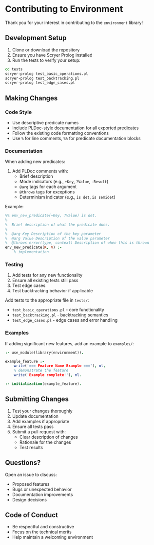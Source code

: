 # Contributing to Environment

Thank you for your interest in contributing to the `environment` library!

## Development Setup

1. Clone or download the repository
2. Ensure you have Scryer Prolog installed
3. Run the tests to verify your setup:

```bash
cd tests
scryer-prolog test_basic_operations.pl
scryer-prolog test_backtracking.pl
scryer-prolog test_edge_cases.pl
```

## Making Changes

### Code Style

- Use descriptive predicate names
- Include PLDoc-style documentation for all exported predicates
- Follow the existing code formatting conventions
- Use `%` for line comments, `%%` for predicate documentation blocks

### Documentation

When adding new predicates:

1. Add PLDoc comments with:
   - Brief description
   - Mode indicators (e.g., `+Key`, `?Value`, `-Result`)
   - `@arg` tags for each argument
   - `@throws` tags for exceptions
   - Determinism indicator (e.g., `is det`, `is semidet`)

Example:

```prolog
%% env_new_predicate(+Key, ?Value) is det.
%
%  Brief description of what the predicate does.
%
%  @arg Key Description of the key parameter
%  @arg Value Description of the value parameter
%  @throws error(type, context) Description of when this is thrown
env_new_predicate(K, V) :-
    % implementation
```

### Testing

1. Add tests for any new functionality
2. Ensure all existing tests still pass
3. Test edge cases
4. Test backtracking behavior if applicable

Add tests to the appropriate file in `tests/`:
- `test_basic_operations.pl` - core functionality
- `test_backtracking.pl` - backtracking semantics
- `test_edge_cases.pl` - edge cases and error handling

### Examples

If adding significant new features, add an example to `examples/`:

```prolog
:- use_module(library(environment)).

example_feature :-
    write('=== Feature Name Example ==='), nl,
    % demonstrate the feature
    write('Example complete!'), nl.

:- initialization(example_feature).
```

## Submitting Changes

1. Test your changes thoroughly
2. Update documentation
3. Add examples if appropriate
4. Ensure all tests pass
5. Submit a pull request with:
   - Clear description of changes
   - Rationale for the changes
   - Test results

## Questions?

Open an issue to discuss:
- Proposed features
- Bugs or unexpected behavior
- Documentation improvements
- Design decisions

## Code of Conduct

- Be respectful and constructive
- Focus on the technical merits
- Help maintain a welcoming environment
